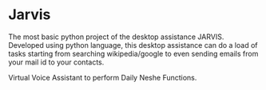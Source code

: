# Jarvis
The most basic python project of the desktop assistance JARVIS. Developed using python language, this desktop assistance can do a load of tasks starting from searching wikipedia/google to even sending emails from your mail id to your contacts.

Virtual Voice Assistant to perform Daily Neshe Functions.
